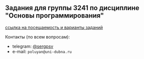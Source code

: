 ## Задания для группы 3241 по дисциплине "Основы программирования"

[ссылка на посещаемость и варианты заданий](https://docs.google.com/spreadsheets/d/1X3l7dz4ehEe93RKtXKTP-YCMo5_meJjhz4ImFyVvWIY/edit?usp=sharing)

Контакты (по всем вопросам):

* telegram: [@sergpsv](https://t.me/sergpsv)
* e-mail: `poluyan@uni-dubna.ru`
